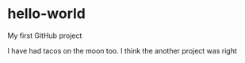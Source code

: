 # hello-world
My first GitHub project

I have had tacos on the moon too. I think the another project was right
